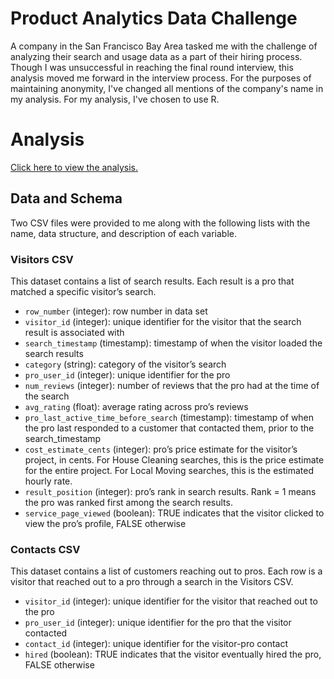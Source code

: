 # Product Analytics Data Challenge
A company in the San Francisco Bay Area tasked me with the challenge of analyzing their search and usage data as a part of their hiring process. Though I was unsuccessful in reaching the final round interview, this analysis moved me forward in the interview process. For the purposes of maintaining anonymity, I've changed all mentions of the company's name in my analysis. For my analysis, I've chosen to use R.

# Analysis
[Click here to view the analysis.](https://htmlpreview.github.io/?https://github.com/jimmyqtran/Product_Analytics_Data_Challenge/blob/master/report.html "Analysis") 

## Data and Schema
Two CSV files were provided to me along with the following lists with the name, data structure, and description of each variable.

### Visitors CSV
This dataset contains a list of search results. Each result is a pro that matched a specific visitor’s search.
* `row_number`  (integer): row number in data set
* `visitor_id`  (integer): unique identifier for the visitor that the search result is associated with
* `search_timestamp`  (timestamp): timestamp of when the visitor loaded the search results
* `category`  (string): category of the visitor’s search
* `pro_user_id` (integer): unique identifier for the pro
* `num_reviews` (integer): number of reviews that the pro had at the time of the search
* `avg_rating`  (float): average rating across pro’s reviews
* `pro_last_active_time_before_search`  (timestamp): timestamp of when the pro last
responded to a customer that contacted them, prior to the search_timestamp
* `cost_estimate_cents` (integer): pro’s price estimate for the visitor’s project, in cents. For
House Cleaning searches, this is the price estimate for the entire project. For Local Moving
searches, this is the estimated hourly rate.
* `result_position` (integer): pro’s rank in search results. Rank = 1 means the pro was ranked
first among the search results.
* `service_page_viewed` (boolean): TRUE indicates that the visitor clicked to view the pro’s
profile, FALSE otherwise

### Contacts CSV
This dataset contains a list of customers reaching out to pros. Each row is a visitor that reached out to a
pro through a search in the Visitors CSV.
* `visitor_id`  (integer): unique identifier for the visitor that reached out to the pro
* `pro_user_id` (integer): unique identifier for the pro that the visitor contacted
* `contact_id`  (integer): unique identifier for the visitor-pro contact
* `hired` (boolean): TRUE indicates that the visitor eventually hired the pro, FALSE otherwise
